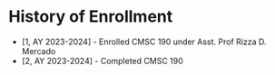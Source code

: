 # History of Enrollment
* [1, AY 2023-2024] - Enrolled CMSC 190 under Asst. Prof Rizza D. Mercado
* [2, AY 2023-2024] - Completed CMSC 190
